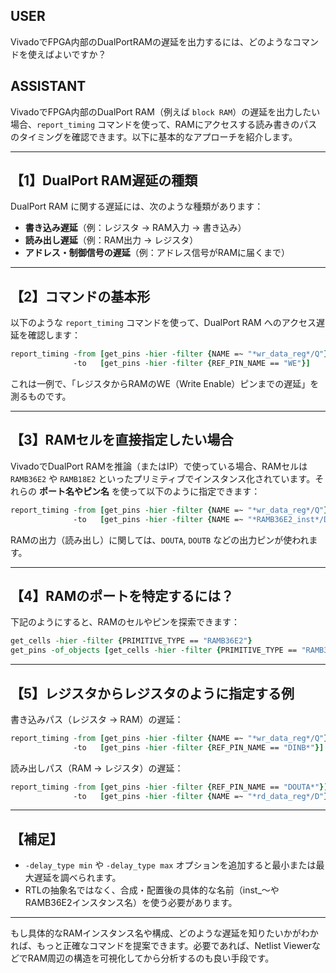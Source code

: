 ## USER
VivadoでFPGA内部のDualPortRAMの遅延を出力するには、どのようなコマンドを使えばよいですか？

## ASSISTANT
VivadoでFPGA内部のDualPort RAM（例えば `block RAM`）の遅延を出力したい場合、`report_timing` コマンドを使って、RAMにアクセスする読み書きのパスのタイミングを確認できます。以下に基本的なアプローチを紹介します。

---

## 【1】DualPort RAM遅延の種類
DualPort RAM に関する遅延には、次のような種類があります：

- **書き込み遅延**（例：レジスタ → RAM入力 → 書き込み）
- **読み出し遅延**（例：RAM出力 → レジスタ）
- **アドレス・制御信号の遅延**（例：アドレス信号がRAMに届くまで）

---

## 【2】コマンドの基本形

以下のような `report_timing` コマンドを使って、DualPort RAM へのアクセス遅延を確認します：

```tcl
report_timing -from [get_pins -hier -filter {NAME =~ "*wr_data_reg*/Q"}] \
              -to   [get_pins -hier -filter {REF_PIN_NAME == "WE"}]
```

これは一例で、「レジスタからRAMのWE（Write Enable）ピンまでの遅延」を測るものです。

---

## 【3】RAMセルを直接指定したい場合

VivadoでDualPort RAMを推論（またはIP）で使っている場合、RAMセルは `RAMB36E2` や `RAMB18E2` といったプリミティブでインスタンス化されています。それらの **ポート名やピン名** を使って以下のように指定できます：

```tcl
report_timing -from [get_pins -hier -filter {NAME =~ "*wr_data_reg*/Q"}] \
              -to   [get_pins -hier -filter {NAME =~ "*RAMB36E2_inst*/DOUTB*"}]
```

RAMの出力（読み出し）に関しては、`DOUTA`, `DOUTB` などの出力ピンが使われます。

---

## 【4】RAMのポートを特定するには？

下記のようにすると、RAMのセルやピンを探索できます：

```tcl
get_cells -hier -filter {PRIMITIVE_TYPE == "RAMB36E2"}
get_pins -of_objects [get_cells -hier -filter {PRIMITIVE_TYPE == "RAMB36E2"}]
```

---

## 【5】レジスタからレジスタのように指定する例

書き込みパス（レジスタ → RAM）の遅延：
```tcl
report_timing -from [get_pins -hier -filter {NAME =~ "*wr_data_reg*/Q"}] \
              -to   [get_pins -hier -filter {REF_PIN_NAME == "DINB*"}]
```

読み出しパス（RAM → レジスタ）の遅延：
```tcl
report_timing -from [get_pins -hier -filter {REF_PIN_NAME == "DOUTA*"}] \
              -to   [get_pins -hier -filter {NAME =~ "*rd_data_reg*/D"}]
```

---

## 【補足】
- `-delay_type min` や `-delay_type max` オプションを追加すると最小または最大遅延を調べられます。
- RTLの抽象名ではなく、合成・配置後の具体的な名前（inst_〜やRAMB36E2インスタンス名）を使う必要があります。

---

もし具体的なRAMインスタンス名や構成、どのような遅延を知りたいかがわかれば、もっと正確なコマンドを提案できます。必要であれば、Netlist ViewerなどでRAM周辺の構造を可視化してから分析するのも良い手段です。